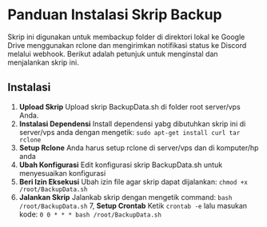 # Panduan Instalasi Skrip Backup

Skrip ini digunakan untuk membackup folder di direktori lokal ke Google Drive menggunakan rclone dan mengirimkan notifikasi status ke Discord melalui webhook. Berikut adalah petunjuk untuk menginstal dan menjalankan skrip ini.

## Instalasi
1. **Upload Skrip**
   Upload skrip BackupData.sh di folder root server/vps Anda.
2. **Instalasi Dependensi**
   Install dependensi yabg dibutuhkan skrip ini di server/vps anda dengan mengetik:
  `sudo apt-get install curl tar rclone`
3. **Setup Rclone**
   Anda harus setup rclone di server/vps dan di komputer/hp anda
4. **Ubah Konfigurasi**
   Edit konfigurasi skrip BackupData.sh untuk menyesuaikan konfigurasi
5. **Beri Izin Eksekusi**
   Ubah izin file agar skrip dapat dijalankan:
   `chmod +x /root/BackupData.sh`
6. **Jalankan Skrip**
   Jalankab skrip dengan mengetik command:
   `bash /root/BackupData.sh`
7, **Setup Crontab**
   Ketik `crontab -e` lalu masukan kode:
   `0 0 * * * bash /root/BackupData.sh`